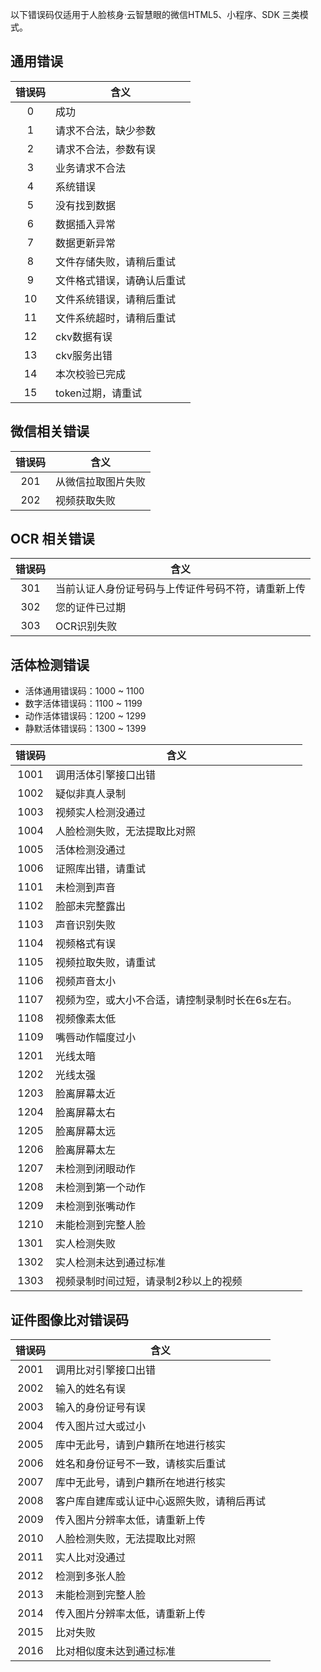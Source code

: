 以下错误码仅适用于人脸核身·云智慧眼的微信HTML5、小程序、SDK 三类模式。

## 通用错误

| 错误码 | 含义 | 
| :---: | --- |
| 0 | 成功 | 
| 1 | 请求不合法，缺少参数 | 
| 2 | 请求不合法，参数有误 |
| 3 | 业务请求不合法 | 
| 4 | 系统错误 | 
| 5 | 没有找到数据 | 
| 6 | 数据插入异常 | 
| 7 | 数据更新异常 | 
| 8 | 文件存储失败，请稍后重试 | 
| 9 | 文件格式错误，请确认后重试 | 
| 10 | 文件系统错误，请稍后重试 | 
| 11 | 文件系统超时，请稍后重试 | 
| 12 | ckv数据有误 | 
| 13 | ckv服务出错 | 
| 14 | 本次校验已完成 | 
| 15 | token过期，请重试 | 

## 微信相关错误

| 错误码 | 含义 | 
| :---: | --- | 
| 201 | 从微信拉取图片失败 | 
| 202 | 视频获取失败 | 

## OCR 相关错误

| 错误码 | 含义 | 
| :---: | --- |
| 301 | 当前认证人身份证号码与上传证件号码不符，请重新上传 | 
| 302 | 您的证件已过期 |
| 303 | OCR识别失败 | 

## 活体检测错误

- 活体通用错误码：1000 ~ 1100 
- 数字活体错误码：1100 ~ 1199 
- 动作活体错误码：1200 ~ 1299 
- 静默活体错误码：1300 ~ 1399 

| 错误码 | 含义 | 
| :---: | --- | 
| 1001 | 调用活体引擎接口出错 | 
| 1002 | 疑似非真人录制 | 
| 1003 | 视频实人检测没通过 | 
| 1004 | 人脸检测失败，无法提取比对照 | 
| 1005 | 活体检测没通过 | 
| 1006 | 证照库出错，请重试 | 
| 1101 | 未检测到声音 | 
| 1102 | 脸部未完整露出 | 
| 1103 | 声音识别失败 | 
| 1104 | 视频格式有误 |
| 1105 | 视频拉取失败，请重试 | 
| 1106 | 视频声音太小 | 
| 1107 | 视频为空，或大小不合适，请控制录制时长在6s左右。 | 
| 1108 | 视频像素太低 | 
| 1109 | 嘴唇动作幅度过小 | 
| 1201 | 光线太暗 | 
| 1202 | 光线太强 | 
| 1203 | 脸离屏幕太近 | 
| 1204 | 脸离屏幕太右 | 
| 1205 | 脸离屏幕太远 | 
| 1206 | 脸离屏幕太左 | 
| 1207 | 未检测到闭眼动作 | 
| 1208 | 未检测到第一个动作 | 
| 1209 | 未检测到张嘴动作 | 
| 1210 | 未能检测到完整人脸 | 
| 1301 | 实人检测失败 | 
| 1302 | 实人检测未达到通过标准 | 
| 1303 | 视频录制时间过短，请录制2秒以上的视频 | 

## 证件图像比对错误码

| 错误码 | 含义 | 
| :---: | --- |
| 2001 | 调用比对引擎接口出错 | 
| 2002 | 输入的姓名有误 |
| 2003 | 输入的身份证号有误 | 
| 2004 | 传入图片过大或过小 | 
| 2005 | 库中无此号，请到户籍所在地进行核实 | 
| 2006 | 姓名和身份证号不一致，请核实后重试 | 
| 2007 | 库中无此号，请到户籍所在地进行核实 | 
| 2008 | 客户库自建库或认证中心返照失败，请稍后再试 | 
| 2009 | 传入图片分辨率太低，请重新上传 | 
| 2010 | 人脸检测失败，无法提取比对照 | 
| 2011 | 实人比对没通过 |
| 2012 | 检测到多张人脸 | 
| 2013 | 未能检测到完整人脸 | 
| 2014 | 传入图片分辨率太低，请重新上传 | 
| 2015 | 比对失败 | 
| 2016 | 比对相似度未达到通过标准 |